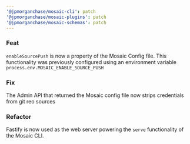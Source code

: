 ```yaml
---
'@jpmorganchase/mosaic-cli': patch
'@jpmorganchase/mosaic-plugins': patch
'@jpmorganchase/mosaic-schemas': patch
---
```


### Feat

`enableSourcePush` is now a property of the Mosaic Config file. This functionality was previously configured using an environment variable `process.env.MOSAIC_ENABLE_SOURCE_PUSH`

### Fix

The Admin API that returned the Mosaic config file now strips credentials from git reo sources

### Refactor

Fastify is now used as the web server powering the `serve` functionality of the Mosaic CLI.
